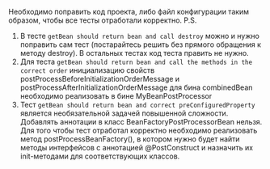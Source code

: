 Необходимо поправить код проекта, либо файл конфигурации таким образом, 
чтобы все тесты отработали корректно.
P.S. 
1) В тесте `getBean should return bean and call destroy` можно и нужно поправить сам тест 
(постарайтесь решить без прямого обращения к методу destroy). В остальных тестах код теста править не нужно.
2) Для теста `getBean should return bean and call the methods in the correct order` инициализацию 
свойств postProcessBeforeInitializationOrderMessage и postProcessAfterInitializationOrderMessage для бина 
combinedBean необходимо реализовать в бине MyBeanPostProcessor
3) Тест `getBean should return bean and correct preConfiguredProperty` является необязательной задачей 
повышенной сложности. Добавлять аннотации в класс BeanFactoryPostProcessorBean нельзя. 
Для того чтобы тест отработал корректно необходимо реализовать метод postProcessBeanFactory(), 
в котором нужно будет найти методы интерфейсов с аннотацией @PostConstruct и назначить их init-методами для соответствующих классов.
